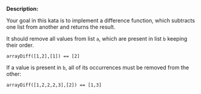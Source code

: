 **Description:**

Your goal in this kata is to implement a difference function, which subtracts one list from another and returns the result.

It should remove all values from list `a`, which are present in list `b` keeping their order.

`arrayDiff([1,2],[1]) == [2]`

If a value is present in `b`, all of its occurrences must be removed from the other:

`arrayDiff([1,2,2,2,3],[2]) == [1,3]`
